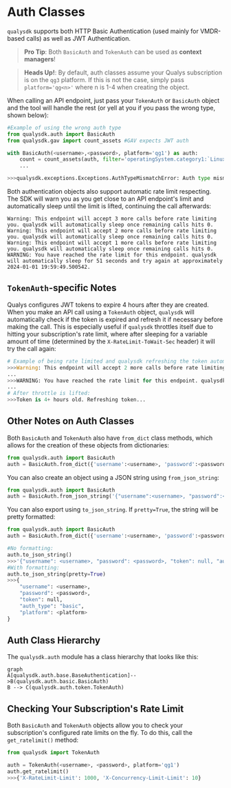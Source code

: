 # Auth Classes

```qualysdk``` supports both HTTP Basic Authentication (used mainly for VMDR-based calls) as well as JWT Authentication. 

>**Pro Tip**: Both ```BasicAuth``` and ```TokenAuth``` can be used as **context managers**!

>**Heads Up!**: By default, auth classes assume your Qualys subscription is on the ```qg3``` platform. If this is not the case, simply pass ```platform='qg<n>'``` where n is 1-4 when creating the object.

When calling an API endpoint, just pass your ```TokenAuth``` or ```BasicAuth``` object and the tool will handle the rest (or yell at you if you pass the wrong type, shown below):

```py
#Example of using the wrong auth type
from qualysdk.auth import BasicAuth
from qualysdk.gav import count_assets #GAV expects JWT auth

with BasicAuth(<username>,<password>, platform='qg1') as auth:
    count = count_assets(auth, filter='operatingSystem.category1:`Linux`')
    ...

>>>qualysdk.exceptions.Exceptions.AuthTypeMismatchError: Auth type mismatch. Expected token but got basic.
```

Both authentication objects also support automatic rate limit respecting. The SDK will warn you as you get close to an API endpoint's limit and automatically sleep until the limit is lifted, continuing the call afterwards:

```plaintext
Warning: This endpoint will accept 3 more calls before rate limiting you. qualysdk will automatically sleep once remaining calls hits 0.
Warning: This endpoint will accept 2 more calls before rate limiting you. qualysdk will automatically sleep once remaining calls hits 0.
Warning: This endpoint will accept 1 more calls before rate limiting you. qualysdk will automatically sleep once remaining calls hits 0.
WARNING: You have reached the rate limit for this endpoint. qualysdk will automatically sleep for 51 seconds and try again at approximately 2024-01-01 19:59:49.500542.
```

## ```TokenAuth```-specific Notes

Qualys configures JWT tokens to expire 4 hours after they are created. When you make an API call using a ```TokenAuth``` object, ```qualysdk``` will automatically check if the token is expired and refresh it if necessary before making the call. This is especially useful if ```qualysdk``` throttles itself due to hitting your subscription's rate limit, where after sleeping for a variable amount of time (determined by the ```X-RateLimit-ToWait-Sec``` header) it will try the call again:

```py
# Example of being rate limited and qualysdk refreshing the token automatically:
>>>Warning: This endpoint will accept 2 more calls before rate limiting you. qualysdk will automatically sleep once remaining calls hits 0.
...
>>>WARNING: You have reached the rate limit for this endpoint. qualysdk will automatically sleep for <int> seconds and try again at approximately <datetime stamp>.
...
# After throttle is lifted:
>>>Token is 4+ hours old. Refreshing token...
```

## Other Notes on Auth Classes
 
Both ```BasicAuth``` and ```TokenAuth``` also have ```from_dict``` class methods, which allows for the creation of these objects from dictionaries:

```py
from qualysdk.auth import BasicAuth
auth = BasicAuth.from_dict({'username':<username>, 'password':<password>})
```

You can also create an object using a JSON string using ```from_json_string```:

```py
from qualysdk.auth import BasicAuth
auth = BasicAuth.from_json_string('{"username":<username>, "password":<password>}')
```

You can also export using ```to_json_string```. If ```pretty=True```, the string will be pretty formatted:

```py
from qualysdk.auth import BasicAuth
auth = BasicAuth.from_dict({'username':<username>, 'password':<password>})

#No formatting:
auth.to_json_string()
>>>'{"username": <username>, "password": <password>, "token": null, "auth_type": "basic", "platform": <platform>}'
#With formatting:
auth.to_json_string(pretty=True)
>>>{
    "username": <username>,
    "password": <password>,
    "token": null,
    "auth_type": "basic",
    "platform": <platform>
}
```

## Auth Class Hierarchy

The ```qualysdk.auth``` module has a class hierarchy that looks like this:

```mermaid
graph
A[qualysdk.auth.base.BaseAuthentication]-->B(qualysdk.auth.basic.BasicAuth)
B --> C(qualysdk.auth.token.TokenAuth)
```

## Checking Your Subscription's Rate Limit

Both ```BasicAuth``` and ```TokenAuth``` objects allow you to check your subscription's configured rate limits on the fly. To do this, call the ```get_ratelimit()``` method:

```py
from qualysdk import TokenAuth

auth = TokenAuth(<username>, <password>, platform='qg1')
auth.get_ratelimit()
>>>{'X-RateLimit-Limit': 1000, 'X-Concurrency-Limit-Limit': 10}
```
